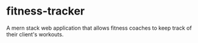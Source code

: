 # fitness-tracker
A mern stack web application that allows fitness coaches to keep track of their client's workouts.
